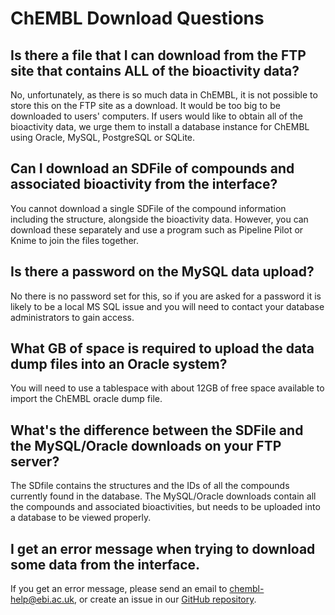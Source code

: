 # ChEMBL Download Questions

## Is there a file that I can download from the FTP site that contains ALL of the bioactivity data?

No, unfortunately, as there is so much data in ChEMBL, it is not possible to store this on the FTP site as a download. It would be too big to be downloaded to users' computers. If users would like to obtain all of the bioactivity data, we urge them to install a database instance for ChEMBL using Oracle, MySQL, PostgreSQL or SQLite.

## Can I download an SDFile of compounds and associated bioactivity from the interface?

You cannot download a single SDFile of the compound information including the structure, alongside the bioactivity data. However, you can download these separately and use a program such as Pipeline Pilot or Knime to join the files together.

## Is there a password on the MySQL data upload?

No there is no password set for this, so if you are asked for a password it is likely to be a local MS SQL issue and you will need to contact your database administrators to gain access.

## What GB of space is required to upload the data dump files into an Oracle system?

You will need to use a tablespace with about 12GB of free space available to import the ChEMBL oracle dump file.

## What's the difference between the SDFile and the MySQL/Oracle downloads on your FTP server?

The SDfile contains the structures and the IDs of all the compounds currently found in the database. The MySQL/Oracle downloads contain all the compounds and associated bioactivities, but needs to be uploaded into a database to be viewed properly.

## I get an error message when trying to download some data from the interface.

If you get an error message, please send an email to [chembl-help@ebi.ac.uk](mailto:chembl-help@ebi.ac.uk), or create an issue in our [GitHub repository](https://github.com/chembl/GLaDOS). 

